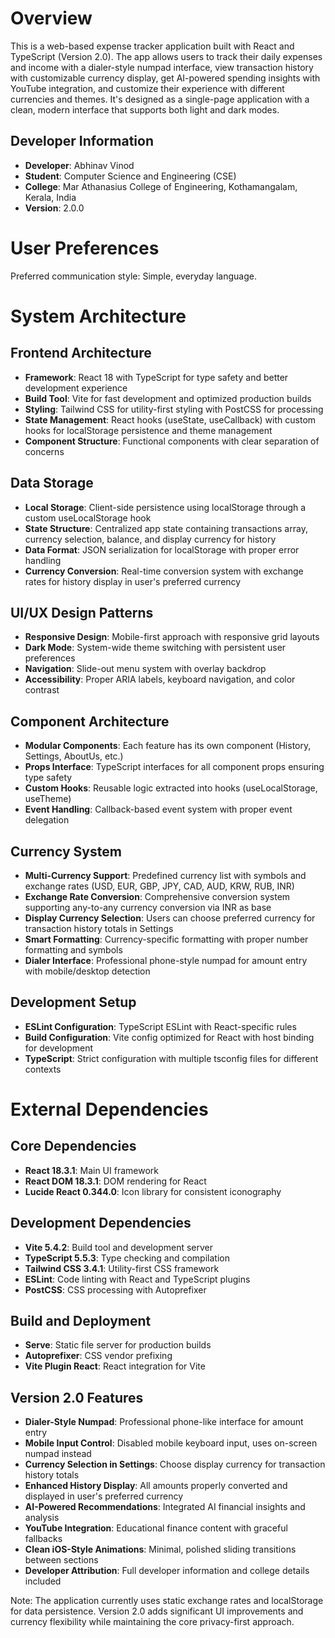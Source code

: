 # Overview

This is a web-based expense tracker application built with React and TypeScript (Version 2.0). The app allows users to track their daily expenses and income with a dialer-style numpad interface, view transaction history with customizable currency display, get AI-powered spending insights with YouTube integration, and customize their experience with different currencies and themes. It's designed as a single-page application with a clean, modern interface that supports both light and dark modes.

## Developer Information
- **Developer**: Abhinav Vinod
- **Student**: Computer Science and Engineering (CSE)
- **College**: Mar Athanasius College of Engineering, Kothamangalam, Kerala, India
- **Version**: 2.0.0

# User Preferences

Preferred communication style: Simple, everyday language.

# System Architecture

## Frontend Architecture
- **Framework**: React 18 with TypeScript for type safety and better development experience
- **Build Tool**: Vite for fast development and optimized production builds
- **Styling**: Tailwind CSS for utility-first styling with PostCSS for processing
- **State Management**: React hooks (useState, useCallback) with custom hooks for localStorage persistence and theme management
- **Component Structure**: Functional components with clear separation of concerns

## Data Storage
- **Local Storage**: Client-side persistence using localStorage through a custom useLocalStorage hook
- **State Structure**: Centralized app state containing transactions array, currency selection, balance, and display currency for history
- **Data Format**: JSON serialization for localStorage with proper error handling
- **Currency Conversion**: Real-time conversion system with exchange rates for history display in user's preferred currency

## UI/UX Design Patterns
- **Responsive Design**: Mobile-first approach with responsive grid layouts
- **Dark Mode**: System-wide theme switching with persistent user preferences
- **Navigation**: Slide-out menu system with overlay backdrop
- **Accessibility**: Proper ARIA labels, keyboard navigation, and color contrast

## Component Architecture
- **Modular Components**: Each feature has its own component (History, Settings, AboutUs, etc.)
- **Props Interface**: TypeScript interfaces for all component props ensuring type safety
- **Custom Hooks**: Reusable logic extracted into hooks (useLocalStorage, useTheme)
- **Event Handling**: Callback-based event system with proper event delegation

## Currency System
- **Multi-Currency Support**: Predefined currency list with symbols and exchange rates (USD, EUR, GBP, JPY, CAD, AUD, KRW, RUB, INR)
- **Exchange Rate Conversion**: Comprehensive conversion system supporting any-to-any currency conversion via INR as base
- **Display Currency Selection**: Users can choose preferred currency for transaction history totals in Settings
- **Smart Formatting**: Currency-specific formatting with proper number formatting and symbols
- **Dialer Interface**: Professional phone-style numpad for amount entry with mobile/desktop detection

## Development Setup
- **ESLint Configuration**: TypeScript ESLint with React-specific rules
- **Build Configuration**: Vite config optimized for React with host binding for development
- **TypeScript**: Strict configuration with multiple tsconfig files for different contexts

# External Dependencies

## Core Dependencies
- **React 18.3.1**: Main UI framework
- **React DOM 18.3.1**: DOM rendering for React
- **Lucide React 0.344.0**: Icon library for consistent iconography

## Development Dependencies
- **Vite 5.4.2**: Build tool and development server
- **TypeScript 5.5.3**: Type checking and compilation
- **Tailwind CSS 3.4.1**: Utility-first CSS framework
- **ESLint**: Code linting with React and TypeScript plugins
- **PostCSS**: CSS processing with Autoprefixer

## Build and Deployment
- **Serve**: Static file server for production builds
- **Autoprefixer**: CSS vendor prefixing
- **Vite Plugin React**: React integration for Vite

## Version 2.0 Features
- **Dialer-Style Numpad**: Professional phone-like interface for amount entry
- **Mobile Input Control**: Disabled mobile keyboard input, uses on-screen numpad instead
- **Currency Selection in Settings**: Choose display currency for transaction history totals
- **Enhanced History Display**: All amounts properly converted and displayed in user's preferred currency
- **AI-Powered Recommendations**: Integrated AI financial insights and analysis
- **YouTube Integration**: Educational finance content with graceful fallbacks
- **Clean iOS-Style Animations**: Minimal, polished sliding transitions between sections
- **Developer Attribution**: Full developer information and college details included

Note: The application currently uses static exchange rates and localStorage for data persistence. Version 2.0 adds significant UI improvements and currency flexibility while maintaining the core privacy-first approach.